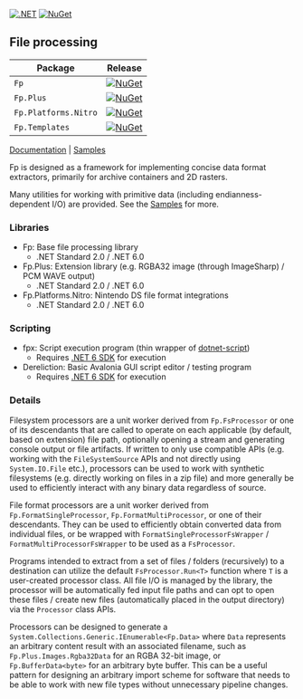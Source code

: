 [![.NET](https://github.com/collectioneering/Fp/actions/workflows/dotnet.yml/badge.svg)](https://github.com/collectioneering/Fp/actions/workflows/dotnet.yml)
[![NuGet](https://img.shields.io/nuget/v/Fp.svg)](https://www.nuget.org/packages/Fp/)

## File processing

| Package              | Release                                                                                                               |
|----------------------|-----------------------------------------------------------------------------------------------------------------------|
| `Fp`                 | [![NuGet](https://img.shields.io/nuget/v/Fp.svg)](https://www.nuget.org/packages/Fp/)                                 |
| `Fp.Plus`            | [![NuGet](https://img.shields.io/nuget/v/Fp.Plus.svg)](https://www.nuget.org/packages/Fp.Plus/)                       |
| `Fp.Platforms.Nitro` | [![NuGet](https://img.shields.io/nuget/v/Fp.Platforms.Nitro.svg)](https://www.nuget.org/packages/Fp.Platforms.Nitro/) |
| `Fp.Templates`       | [![NuGet](https://img.shields.io/nuget/v/Fp.Templates.svg)](https://www.nuget.org/packages/Fp.Templates/)             |

[Documentation](https://collectioneering.github.io/Fp) | [Samples](https://github.com/collectioneering/Fp/tree/main/samples)

Fp is designed as a framework for implementing concise data format extractors, primarily for archive containers and 2D rasters.

Many utilities for working with primitive data (including endianness-dependent I/O) are provided. See the [Samples](https://github.com/collectioneering/Fp/tree/main/samples) for more.

### Libraries
* Fp: Base file processing library
    - .NET Standard 2.0 / .NET 6.0
* Fp.Plus: Extension library (e.g. RGBA32 image (through ImageSharp) / PCM WAVE output)
    - .NET Standard 2.0 / .NET 6.0
* Fp.Platforms.Nitro: Nintendo DS file format integrations
    - .NET Standard 2.0 / .NET 6.0
### Scripting
* fpx: Script execution program (thin wrapper of [dotnet-script](https://github.com/filipw/dotnet-script))
    - Requires [.NET 6 SDK](https://get.dot.net/) for execution
* Dereliction: Basic Avalonia GUI script editor / testing program
    - Requires [.NET 6 SDK](https://get.dot.net/) for execution

### Details

Filesystem processors are a unit worker derived from `Fp.FsProcessor` or one of its descendants that are called to operate on each applicable (by default, based on extension) file path, optionally opening a stream and generating console output or file artifacts. If written to only use compatible APIs (e.g. working with the `FileSystemSource` APIs and not directly using `System.IO.File` etc.), processors can be used to work with synthetic filesystems (e.g. directly working on files in a zip file) and more generally be used to efficiently interact with any binary data regardless of source.

File format processors are a unit worker derived from `Fp.FormatSingleProcessor`, `Fp.FormatMultiProcessor`, or one of their descendants. They can be used to efficiently obtain converted data from individual files, or be wrapped with `FormatSingleProcessorFsWrapper` / `FormatMultiProcessorFsWrapper` to be used as a `FsProcessor`.

Programs intended to extract from a set of files / folders (recursively) to a destination can utilize the default `FsProcessor.Run<T>` function where `T` is a user-created processor class. All file I/O is managed by the library, the processor will be automatically fed input file paths and can opt to open these files / create new files (automatically placed in the output directory) via the `Processor` class APIs.

Processors can be designed to generate a `System.Collections.Generic.IEnumerable<Fp.Data>` where `Data` represents an arbitrary content result with an associated filename, such as `Fp.Plus.Images.Rgba32Data` for an RGBA 32-bit image, or `Fp.BufferData<byte>` for an arbitrary byte buffer. This can be a useful pattern for designing an arbitrary import scheme for software that needs to be able to work with new file types without unnecessary pipeline changes.

